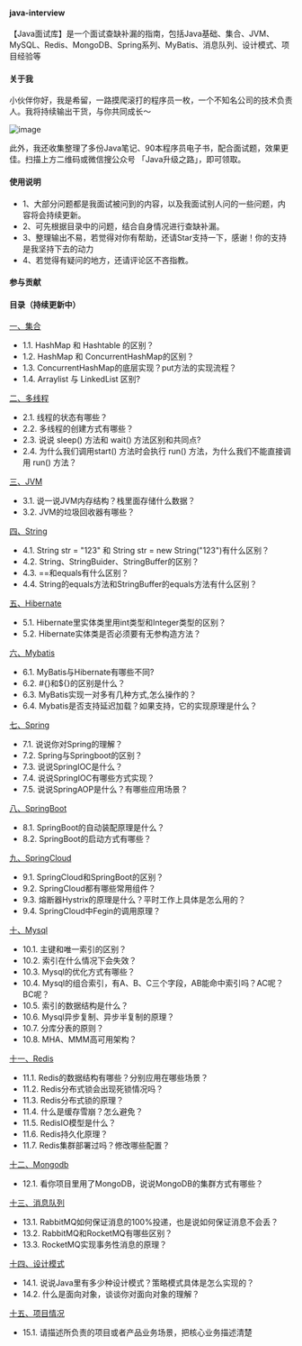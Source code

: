 #### java-interview
【Java面试库】是一个面试查缺补漏的指南，包括Java基础、集合、JVM、MySQL、Redis、MongoDB、Spring系列、MyBatis、消息队列、设计模式、项目经验等

#### 关于我
小伙伴你好，我是希留，一路摸爬滚打的程序员一枚，一个不知名公司的技术负责人。我将持续输出干货，与你共同成长～

![image](https://user-images.githubusercontent.com/16715869/115676651-61fd5380-a382-11eb-9d42-43a30f5ad24a.png)

此外，我还收集整理了多份Java笔记、90本程序员电子书，配合面试题，效果更佳。扫描上方二维码或微信搜公众号 「Java升级之路」，即可领取。

#### 使用说明
- 1、大部分问题都是我面试被问到的内容，以及我面试别人问的一些问题，内容将会持续更新。
- 2、可先根据目录中的问题，结合自身情况进行查缺补漏。
- 3、整理输出不易，若觉得对你有帮助，还请Star支持一下，感谢！你的支持是我坚持下去的动力
- 4、若觉得有疑问的地方，还请评论区不吝指教。

#### 参与贡献

#### 目录（持续更新中）

[一、集合](https://github.com/277769738/java-interview/blob/main/1%E3%80%81%E9%9B%86%E5%90%88.md)

- 1.1.  HashMap 和 Hashtable 的区别？
- 1.2.  HashMap 和 ConcurrentHashMap的区别？
- 1.3.  ConcurrentHashMap的底层实现？put方法的实现流程？
- 1.4.  Arraylist 与 LinkedList 区别?

[二、多线程](https://github.com/277769738/java-interview/blob/main/2%E3%80%81%E5%A4%9A%E7%BA%BF%E7%A8%8B.md)
- 2.1.  线程的状态有哪些？
- 2.2.  多线程的创建方式有哪些？
- 2.3.  说说 sleep() 方法和 wait() 方法区别和共同点?	
- 2.4.  为什么我们调用start() 方法时会执行 run() 方法，为什么我们不能直接调用 run() 方法？

[三、JVM](https://github.com/277769738/java-interview/blob/main/3%E3%80%81JVM.md)
- 3.1.  说一说JVM内存结构？栈里面存储什么数据？
- 3.2.  JVM的垃圾回收器有哪些？

[四、String](https://github.com/277769738/java-interview/blob/main/4%E3%80%81String.md)
- 4.1.  String str = "123" 和 String str = new String("123")有什么区别？
- 4.2.  String、StringBuider、StringBuffer的区别？
- 4.3.  ==和equals有什么区别？
- 4.4.  String的equals方法和StringBuffer的equals方法有什么区别？

[五、Hibernate](https://github.com/277769738/java-interview/blob/main/5%E3%80%81Hibernate.md)
- 5.1.  Hibernate里实体类里用int类型和Integer类型的区别？
- 5.2.  Hibernate实体类是否必须要有无参构造方法？

[六、Mybatis](https://github.com/277769738/java-interview/blob/main/6%E3%80%81Mybatis.md)
- 6.1.  MyBatis与Hibernate有哪些不同?
- 6.2.  #{}和${}的区别是什么？
- 6.3.  MyBatis实现一对多有几种方式,怎么操作的？
- 6.4.  Mybatis是否支持延迟加载？如果支持，它的实现原理是什么？

[七、Spring](https://github.com/277769738/java-interview/blob/main/7%E3%80%81Spring.md)
- 7.1.  说说你对Spring的理解？
- 7.2.  Spring与Springboot的区别？
- 7.3.  说说SpringIOC是什么？
- 7.4.  说说SpringIOC有哪些方式实现？
- 7.5.  说说SpringAOP是什么？有哪些应用场景？

[八、SpringBoot](https://github.com/277769738/java-interview/blob/main/8%E3%80%81SpringBoot.md)
- 8.1.  SpringBoot的自动装配原理是什么？
- 8.2.  SpringBoot的启动方式有哪些？

[九、SpringCloud](https://github.com/277769738/java-interview/blob/main/9%E3%80%81SpringCloud.md)
- 9.1.  SpringCloud和SpringBoot的区别？
- 9.2.  SpringCloud都有哪些常用组件？
- 9.3.  熔断器Hystrix的原理是什么？平时工作上具体是怎么用的？
- 9.4.  SpringCloud中Fegin的调用原理？

[十、Mysql](https://github.com/277769738/java-interview/blob/main/10%E3%80%81MySql.md)
- 10.1.  主键和唯一索引的区别？
- 10.2.  索引在什么情况下会失效？
- 10.3.  Mysql的优化方式有哪些？
- 10.4.  Mysql的组合索引，有A、B、C三个字段，AB能命中索引吗？AC呢？BC呢？
- 10.5.  索引的数据结构是什么？
- 10.6.  Mysql异步复制、异步半复制的原理？
- 10.7.  分库分表的原则？
- 10.8.  MHA、MMM高可用架构？

[十一、Redis](https://github.com/277769738/java-interview/blob/main/11%E3%80%81Redis.md)
- 11.1.  Redis的数据结构有哪些？分别应用在哪些场景？
- 11.2.  Redis分布式锁会出现死锁情况吗？
- 11.3.  Redis分布式锁的原理？
- 11.4.  什么是缓存雪崩？怎么避免？
- 11.5.  RedisIO模型是什么？
- 11.6.  Redis持久化原理？
- 11.7.  Redis集群部署过吗？修改哪些配置？

[十二、Mongodb](https://github.com/277769738/java-interview/blob/main/12%E3%80%81MongoDB.md)
- 12.1.  看你项目里用了MongoDB，说说MongoDB的集群方式有哪些？

[十三、消息队列](https://github.com/277769738/java-interview/blob/main/13%E3%80%81%E6%B6%88%E6%81%AF%E9%98%9F%E5%88%97.md)
- 13.1.  RabbitMQ如何保证消息的100%投递，也是说如何保证消息不会丢？
- 13.2.  RabbitMQ和RocketMQ有哪些区别？
- 13.3.  RocketMQ实现事务性消息的原理？

[十四、设计模式](https://github.com/277769738/java-interview/blob/main/14%E3%80%81%E8%AE%BE%E8%AE%A1%E6%A8%A1%E5%BC%8F.md)
- 14.1.  说说Java里有多少种设计模式？策略模式具体是怎么实现的？
- 14.2.  什么是面向对象，谈谈你对面向对象的理解？

[十五、项目情况](https://github.com/277769738/java-interview/blob/main/15%E3%80%81%E9%A1%B9%E7%9B%AE%E6%83%85%E5%86%B5.md)
 
- 15.1.  请描述所负责的项目或者产品业务场景，把核心业务描述清楚



